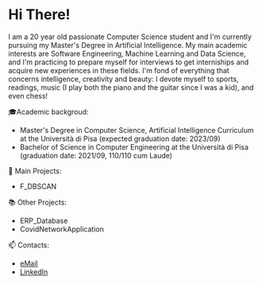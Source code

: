# Hi There!
I am a 20 year old passionate Computer Science student and I'm currently pursuing my Master's Degree in Artificial Intelligence.
My main academic interests are Software Engineering, Machine Learning and Data Science, and I'm practicing to prepare myself for interviews to get interniships and acquire new experiences in these fields.
I'm fond of everything that concerns intelligence, creativity and beauty: I devote myself to sports, readings, music (I play both the piano and the guitar since I was a kid), and even chess! 

🎓Academic backgroud:
* Master's Degree in Computer Science, Artificial Intelligence Curriculum at the Università di Pisa (expected graduation date: 2023/09)
* Bachelor of Science in Computer Engineering at the Università di Pisa (graduation date: 2021/09, 110/110 cum Laude)

📌 Main Projects:  
* F_DBSCAN

📚 Other Projects:
* ERP_Database
* CovidNetworkApplication

📫 Contacts:
* [eMail](mailto:gmarinogh.8601@gmail.com)
* [LinkedIn](https://www.linkedin.com/in/gmarino862001/)
